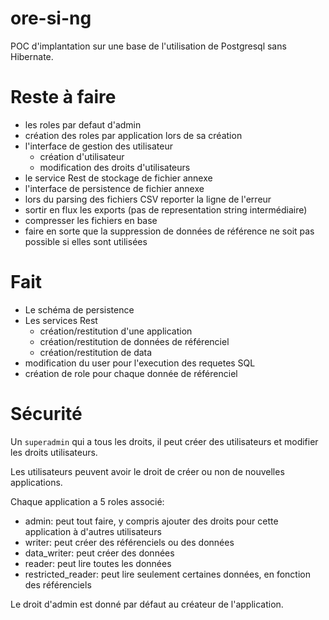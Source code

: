 ore-si-ng
=========

POC d'implantation sur une base de l'utilisation de Postgresql sans
Hibernate.

Reste à faire
=============

  - les roles par defaut d'admin
  - création des roles par application lors de sa création
  - l'interface de gestion des utilisateur
    - création d'utilisateur
    - modification des droits d'utilisateurs
  - le service Rest de stockage de fichier annexe
  - l'interface de persistence de fichier annexe
  - lors du parsing des fichiers CSV reporter la ligne de l'erreur
  - sortir en flux les exports (pas de representation string intermédiaire)
  - compresser les fichiers en base
  - faire en sorte que la suppression de données de référence ne soit pas possible si elles sont utilisées
  
Fait
====

  - Le schéma de persistence
  - Les services Rest
    - création/restitution d'une application
    - création/restitution de données de référenciel
    - création/restitution de data 
  - modification du user pour l'execution des requetes SQL
  - création de role pour chaque donnée de référenciel
 
 
Sécurité
========

Un `superadmin` qui a tous les droits, il peut créer des utilisateurs et modifier
les droits utilisateurs.

Les utilisateurs peuvent avoir le droit de créer ou non de nouvelles applications.

Chaque application a 5 roles associé:

  - admin: peut tout faire, y compris ajouter des droits pour cette application à d'autres utilisateurs
  - writer: peut créer des référenciels ou des données
  - data_writer: peut créer des données
  - reader: peut lire toutes les données
  - restricted_reader: peut lire seulement certaines données, en fonction des référenciels

Le droit d'admin est donné par défaut au créateur de l'application.